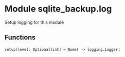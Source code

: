 Module sqlite_backup.log
========================
Setup logging for this module

Functions
---------

    
`setup(level: Optional[int] = None) ‑> logging.Logger`
: